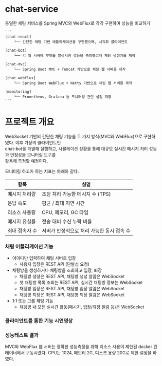 # chat-service
동일한 채팅 서비스를 Spring MVC와 WebFlux로 각각 구현하여 성능을 비교하기  


<pre><code>```
[chat-react]
    └── 간단한 채팅 기반 애플리케이션을 구현했으며, 시각화 클라이언트

[chat-bot]
    └── 각 웹 서버에 부하를 발생시켜 성능을 측정하고자 채팅 생성기를 제작

[chat-mvc]
    └── Spring Boot MVC + Tomcat 기반으로 채팅 웹 서버를 제작

[chat-webflux]
    └── Spring Boot WebFlux + Netty 기반으로 채팅 웹 서버를 제작

[monitoring]
    └── Prometheus, Grafana 등 모니터링 관련 설정 저장
``` </code></pre>


# 프로젝트 개요
WebSocket 기반의 간단한 채팅 기능을 두 가지 방식(MVC와 WebFlux)으로 구현하였다. 이후 가상의 클라이언트인  
chat-bot을 개발해 실행하고, 시뮬레이션 상황을 통해 대규모 실시간 메시지 처리 성능과 안정성을 모니터링 도구를  
활용해 측정할 예정이다.  

모니터링 하고자 하는 지표는 아래와 같다.  

| 항목           | 설명                                      |
|----------------|-------------------------------------------|
| 메시지 처리량   | 초당 처리 가능한 메시지 수 (TPS)          |
| 응답 속도       | 평균 / 최대 지연 시간                    |
| 리소스 사용량   | CPU, 메모리, GC 타임                     |
| 메시지 유실률   | 전송 대비 수신 누락 비율                  |
| 최대 접속자 수  | 서버가 안정적으로 처리 가능한 동시 접속 수 |


### 채팅 어플리케이션 기능
* 아이디만 입력하여 채팅 서버로 입장
    * 사용자 입장은 REST API (단발성 요청)
* 채팅방을 생성하거나 채팅방을 조회하고 입장, 퇴장
    * 채팅방 생성은 REST API, 채팅방 생성 알림은 WebSocket
    * 첫 채팅방 목록 조회는 REST API, 실시간 채팅방 정보는 WebSocket
    * 채팅방 입장은 REST API, 채팅방 입장 알림은 WebSocket
    * 채팅방 퇴장은 REST API, 채팅방 퇴장 알림은 WebSocket
* 1:1 또는 그룹 채팅 기능
    * 채팅방 내 모든 실시간 활동(메시지, 입장/퇴장 알림 등)은 WebSocket


### 클라이언트를 통한 기능 시연영상



### 성능테스트 결과
MVC와 WebFlux 웹 서버는 정확한 성능측정을 위해 리소스 사용이 제한된 docker 컨테이너에서 구동시켰다.
CPU는 1024, 메모리 2G, 디스크 용량 20G로 제한 설정을 하였다.
